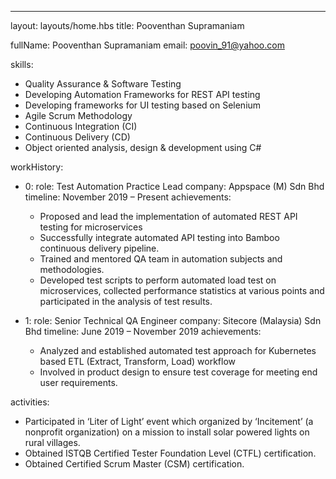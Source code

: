 ---
layout: layouts/home.hbs
title: Pooventhan Supramaniam

fullName: Pooventhan Supramaniam
email: poovin_91@yahoo.com

skills:
- Quality Assurance & Software Testing
- Developing Automation Frameworks for REST API testing
- Developing frameworks for UI testing based on Selenium
- Agile Scrum Methodology
- Continuous Integration (CI)
- Continuous Delivery (CD)
- Object oriented analysis, design & development using C#

workHistory:
- 0:
  role: Test Automation Practice Lead
  company: Appspace (M) Sdn Bhd
  timeline: November 2019 – Present
  achievements:
  - Proposed and lead the implementation of automated REST API testing for microservices
  - Successfully integrate automated API testing into Bamboo continuous delivery pipeline.
  - Trained and mentored QA team in automation subjects and methodologies.
  - Developed test scripts to perform automated load test on microservices, collected performance statistics at various points and participated in the analysis of test results.

- 1:
  role: Senior Technical QA Engineer
  company: Sitecore (Malaysia) Sdn Bhd
  timeline: June 2019 – November 2019
  achievements:
  - Analyzed and established automated test approach for Kubernetes based ETL (Extract, Transform, Load) workflow
  - Involved in product design to ensure test coverage for meeting end user requirements.

activities:
- Participated in ‘Liter of Light’ event which organized by ‘Incitement’ (a nonprofit organization) on a mission to install solar powered lights on rural villages.
- Obtained ISTQB Certified Tester Foundation Level (CTFL) certification.
- Obtained Certified Scrum Master (CSM) certification.